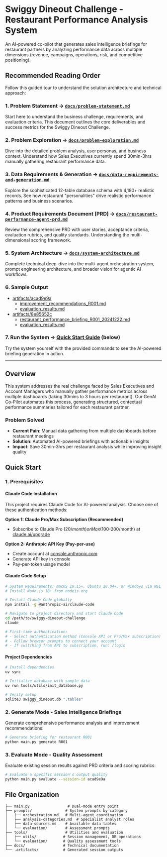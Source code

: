 # Swiggy Dineout Challenge - Restaurant Performance Analysis System

An AI-powered co-pilot that generates sales intelligence briefings for restaurant partners by analyzing performance data across multiple dimensions (revenue, campaigns, operations, risk, and competitive positioning).

## Recommended Reading Order

Follow this guided tour to understand the solution architecture and technical approach:

### 1. **Problem Statement** → [`docs/problem-statement.md`](docs/problem-statement.md)
Start here to understand the business challenge, requirements, and evaluation criteria. This document outlines the core deliverables and success metrics for the Swiggy Dineout Challenge.

### 2. **Problem Exploration** → [`docs/problem-exploration.md`](docs/problem-exploration.md)  
Dive into the detailed problem analysis, user personas, and business context. Understand how Sales Executives currently spend 30min-3hrs manually gathering restaurant performance data.

### 3. **Data Requirements & Generation** → [`docs/data-requirements-and-generation.md`](docs/data-requirements-and-generation.md)
Explore the sophisticated 12-table database schema with 4,180+ realistic records. See how restaurant "personalities" drive realistic performance patterns and business scenarios.

### 4. **Product Requirements Document (PRD)** → [`docs/restaurant-performance-agent-prd.md`](docs/restaurant-performance-agent-prd.md)
Review the comprehensive PRD with user stories, acceptance criteria, evaluation rubrics, and quality standards. Understanding the multi-dimensional scoring framework.

### 5. **System Architecture** → [`docs/system-architecture.md`](docs/system-architecture.md)
Complete technical deep-dive into the multi-agent orchestration system, prompt engineering architecture, and broader vision for agentic AI workflows.

### 6. **Sample Output**
- [artifacts/acad9e9a](artifacts/acad9e9a)
    - [improvement_recommendations_R001.md](artifacts/acad9e9a/improvement_recommendations_R001.md)
    - [evaluation_results.md](artifacts/acad9e9a/evaluation_results.md)
- [artifacts/8e85652c](artifacts/8e85652c)
    - [restaurant_performance_briefing_R001_20241222.md](artifacts/8e85652c/restaurant_performance_briefing_R001_20241222.md)
    - [evaluation_results.md](artifacts/8e85652c/evaluation_results.md)

### 7. **Run the System** → [Quick Start Guide](#quick-start) (below)
Try the system yourself with the provided commands to see the AI-powered briefing generation in action.

---

## Overview

This system addresses the real challenge faced by Sales Executives and Account Managers who manually gather performance metrics across multiple dashboards (taking 30mins to 3 hours per restaurant). Our GenAI Co-Pilot automates this process, generating structured, contextual performance summaries tailored for each restaurant partner.

### Problem Solved
- **Current Pain**: Manual data gathering from multiple dashboards before restaurant meetings
- **Solution**: Automated AI-powered briefings with actionable insights
- **Impact**: Save 30min-3hrs per restaurant analysis while improving insight quality

## Quick Start

### 1. Prerequisites

#### Claude Code Installation
This project requires Claude Code for AI-powered analysis. Choose one of these authentication methods:

**Option 1: Claude Pro/Max Subscription (Recommended)**
- Subscribe to Claude Pro ($20/month) or Max ($100-200/month) at [claude.ai/upgrade](https://claude.ai/upgrade)

**Option 2: Anthropic API Key (Pay-per-use)**
- Create account at [console.anthropic.com](https://console.anthropic.com)
- Generate API key in console
- Pay-per-token usage model

#### Claude Code Setup
```bash
# System Requirements: macOS 10.15+, Ubuntu 20.04+, or Windows via WSL
# Install Node.js 18+ from nodejs.org

# Install Claude Code globally
npm install -g @anthropic-ai/claude-code

# Navigate to project directory and start Claude Code
cd /path/to/swiggy-dineout-challenge
claude

# First-time authentication:
# - Select authentication method (Console API or Pro/Max subscription)
# - Follow browser prompts to connect your account
# - If switching from API to subscription, run: /login
```

#### Project Dependencies
```bash
# Install dependencies
uv sync

# Initialize database with sample data
uv run tools/utils/init_database.py

# Verify setup
sqlite3 swiggy_dineout.db ".tables"
```

### 2. Generate Mode - Sales Intelligence Briefings

Generate comprehensive performance analysis and improvement recommendations:

```bash
# Generate briefing for restaurant R001
python main.py generate R001
```

### 3. Evaluate Mode - Quality Assessment

Evaluate existing session results against PRD criteria and scoring rubrics:

```bash
# Evaluate a specific session's output quality
python main.py evaluate --session-id acad9e9a
```

## File Organization

```
├── main.py                 # Dual-mode entry point
├── prompts/               # System prompts by category
│   ├── orchestration.md   # Multi-agent coordination
│   ├── analysis-categories.md  # Specialist analyst roles
│   ├── data-sources.md    # Available data tables
│   └── evaluation/        # Assessment prompts
├── tools/                 # Utilities and evaluation
│   ├── utils/            # Session management, DB operations
│   └── evaluation/       # Quality assessment tools
├── docs/                 # Technical documentation
└── .artifacts/           # Generated session outputs
```


